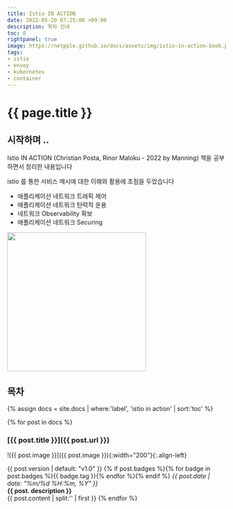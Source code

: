 ```yaml
---
title: Istio IN ACTION
date: 2022-05-20 07:25:00 +09:00
description: 목차 안내
toc: 0
rightpanel: true
image: https://netpple.github.io/docs/assets/img/istio-in-action-book.png
tags:
- istio
- envoy
- kubernetes
- container
---
```


# {{ page.title }}

## 시작하며 ..
Istio IN ACTION (Christian Posta, Rinor Maloku - 2022 by Manning) 책을 공부하면서 정리한 내용입니다 

istio 를 통한 서비스 메시에 대한 이해와 활용에 초점을 두었습니다 
- 애플리케이션 네트워크 트래픽 제어 
- 애플리케이션 네트워크 탄력적 운용   
- 네트워크 Observability 확보 
- 애플리케이션 네트워크 Securing

<img src="/docs/assets/img/istio-in-action/istio-in-action-book.png" width="320"/>

## 목차

{% assign docs = site.docs | where:'label', 'istio in action' | sort:'toc' %}

{% for post in docs %}
### [{{ post.title }}]({{ post.url }})

![{{ post.image }}]({{ post.image }}){:width="200"}{:.align-left}

<span class="badge badge-info">{{ post.version | default: "v1.0" }}</span>
{% if post.badges %}{% for badge in post.badges %}<span class="badge badge-{{ badge.type }}">{{ badge.tag }}</span>{% endfor %}{% endif %}
<span class="post-date" style="font-style: italic;">{{ post.date | date: "%m/%d %H:%m, %Y" }}</span>  
<b>{{ post. description }}</b>  
{{ post.content | split:'<!--more-->' | first }}
{% endfor %}